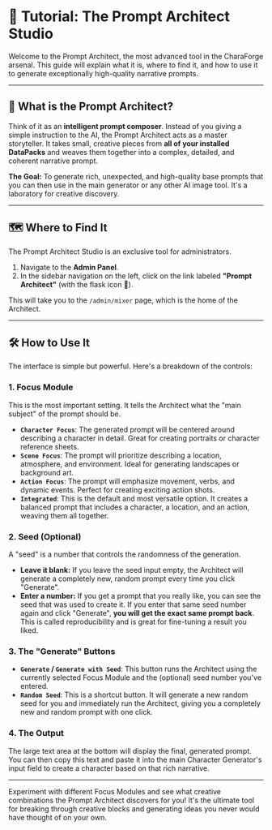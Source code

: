 # 🚀 Tutorial: The Prompt Architect Studio

Welcome to the Prompt Architect, the most advanced tool in the CharaForge arsenal. This guide will explain what it is, where to find it, and how to use it to generate exceptionally high-quality narrative prompts.

---

## 🎯 What is the Prompt Architect?

Think of it as an **intelligent prompt composer**. Instead of you giving a simple instruction to the AI, the Prompt Architect acts as a master storyteller. It takes small, creative pieces from **all of your installed DataPacks** and weaves them together into a complex, detailed, and coherent narrative prompt.

**The Goal:** To generate rich, unexpected, and high-quality base prompts that you can then use in the main generator or any other AI image tool. It's a laboratory for creative discovery.

---

## 🗺️ Where to Find It

The Prompt Architect Studio is an exclusive tool for administrators.

1.  Navigate to the **Admin Panel**.
2.  In the sidebar navigation on the left, click on the link labeled **"Prompt Architect"** (with the flask icon 🧪).

This will take you to the `/admin/mixer` page, which is the home of the Architect.

---

## 🛠️ How to Use It

The interface is simple but powerful. Here's a breakdown of the controls:

### 1. Focus Module

This is the most important setting. It tells the Architect what the "main subject" of the prompt should be.

-   **`Character Focus`**: The generated prompt will be centered around describing a character in detail. Great for creating portraits or character reference sheets.
-   **`Scene Focus`**: The prompt will prioritize describing a location, atmosphere, and environment. Ideal for generating landscapes or background art.
-   **`Action Focus`**: The prompt will emphasize movement, verbs, and dynamic events. Perfect for creating exciting action shots.
-   **`Integrated`**: This is the default and most versatile option. It creates a balanced prompt that includes a character, a location, and an action, weaving them all together.

### 2. Seed (Optional)

A "seed" is a number that controls the randomness of the generation.

-   **Leave it blank:** If you leave the seed input empty, the Architect will generate a completely new, random prompt every time you click "Generate".
-   **Enter a number:** If you get a prompt that you really like, you can see the seed that was used to create it. If you enter that same seed number again and click "Generate", **you will get the exact same prompt back**. This is called reproducibility and is great for fine-tuning a result you liked.

### 3. The "Generate" Buttons

-   **`Generate` / `Generate with Seed`**: This button runs the Architect using the currently selected Focus Module and the (optional) seed number you've entered.
-   **`Random Seed`**: This is a shortcut button. It will generate a new random seed for you and immediately run the Architect, giving you a completely new and random prompt with one click.

### 4. The Output

The large text area at the bottom will display the final, generated prompt. You can then copy this text and paste it into the main Character Generator's input field to create a character based on that rich narrative.

---

Experiment with different Focus Modules and see what creative combinations the Prompt Architect discovers for you! It's the ultimate tool for breaking through creative blocks and generating ideas you never would have thought of on your own.
